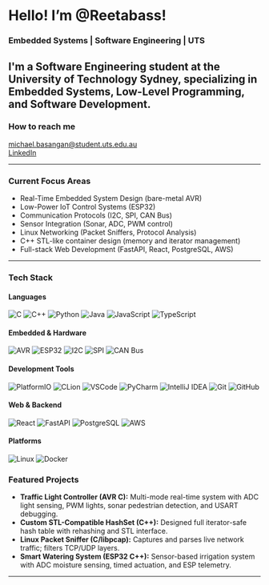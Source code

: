 # Hello! I’m @Reetabass!
### Embedded Systems | Software Engineering | UTS

I'm a **Software Engineering student** at the University of Technology Sydney, specializing in **Embedded Systems**, **Low-Level Programming**, and **Software Development**. 
---

### How to reach me

  michael.basangan@student.uts.edu.au  
  [LinkedIn](https://linkedin.com/in/micheelreedbas)  

---

### Current Focus Areas

- Real-Time Embedded System Design (bare-metal AVR)
-  Low-Power IoT Control Systems (ESP32)
- Communication Protocols (I2C, SPI, CAN Bus)
- Sensor Integration (Sonar, ADC, PWM control)
- Linux Networking (Packet Sniffers, Protocol Analysis)
- C++ STL-like container design (memory and iterator management)
- Full-stack Web Development (FastAPI, React, PostgreSQL, AWS)

---

### Tech Stack

#### Languages  
![C](https://img.shields.io/badge/-C-A8B9CC?logo=c&logoColor=white&style=flat)
![C++](https://img.shields.io/badge/-C++-00599C?logo=cplusplus&logoColor=white&style=flat)
![Python](https://img.shields.io/badge/-Python-3776AB?logo=python&logoColor=white&style=flat)
![Java](https://img.shields.io/badge/-Java-007396?logo=java&logoColor=white&style=flat)
![JavaScript](https://img.shields.io/badge/-JavaScript-F7DF1E?logo=javascript&logoColor=black&style=flat)
![TypeScript](https://img.shields.io/badge/-TypeScript-3178C6?logo=typescript&logoColor=white&style=flat)

#### Embedded & Hardware  
![AVR](https://img.shields.io/badge/-AVR-000000?logo=atmel&logoColor=white&style=flat)
![ESP32](https://img.shields.io/badge/-ESP32-000000?style=flat)
![I2C](https://img.shields.io/badge/-I2C-007ACC?style=flat)
![SPI](https://img.shields.io/badge/-SPI-FFA500?style=flat)
![CAN Bus](https://img.shields.io/badge/-CAN--Bus-007396?style=flat)

#### Development Tools  
![PlatformIO](https://img.shields.io/badge/-PlatformIO-FF6600?logo=platformio&logoColor=white&style=flat)
![CLion](https://img.shields.io/badge/-CLion-000000?logo=clion&logoColor=white&style=flat)
![VSCode](https://img.shields.io/badge/-VSCode-007ACC?logo=visual-studio-code&logoColor=white&style=flat)
![PyCharm](https://img.shields.io/badge/-PyCharm-000000?logo=pycharm&logoColor=white&style=flat)
![IntelliJ IDEA](https://img.shields.io/badge/-IntelliJ%20IDEA-000000?logo=intellij-idea&logoColor=white&style=flat)
![Git](https://img.shields.io/badge/-Git-F05032?logo=git&logoColor=white&style=flat)
![GitHub](https://img.shields.io/badge/-GitHub-181717?logo=github&logoColor=white&style=flat)

#### Web & Backend  
![React](https://img.shields.io/badge/-React-61DAFB?logo=react&logoColor=white&style=flat)
![FastAPI](https://img.shields.io/badge/-FastAPI-009688?style=flat)
![PostgreSQL](https://img.shields.io/badge/-PostgreSQL-336791?logo=postgresql&logoColor=white&style=flat)
![AWS](https://img.shields.io/badge/-AWS-FF9900?logo=amazon-aws&logoColor=white&style=flat)

#### Platforms  
![Linux](https://img.shields.io/badge/-Linux-FCC624?logo=linux&logoColor=black&style=flat)
![Docker](https://img.shields.io/badge/-Docker-2496ED?logo=docker&logoColor=white&style=flat)


### Featured Projects

- **Traffic Light Controller (AVR C):** Multi-mode real-time system with ADC light sensing, PWM lights, sonar pedestrian detection, and USART debugging.
- **Custom STL-Compatible HashSet (C++):** Designed full iterator-safe hash table with rehashing and STL interface.
- **Linux Packet Sniffer (C/libpcap):** Captures and parses live network traffic; filters TCP/UDP layers.
- **Smart Watering System (ESP32 C++):** Sensor-based irrigation system with ADC moisture sensing, timed actuation, and ESP telemetry.

---

<!---
Reetabass/Reetabass is a ✨ special ✨ repository because its `README.md` (this file) appears on your GitHub profile.
You can click the Preview link to take a look at your changes.
--->
